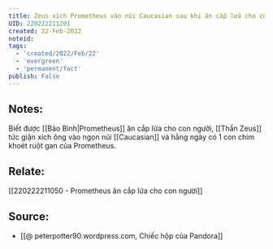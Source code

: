 ```yaml
---
title: Zeus xích Prometheus vào núi Caucasian sau khi ăn cắp lửa cho con người
UID: 220222211201
created: 22-Feb-2022
noteid:
tags:
  - 'created/2022/Feb/22'
  - 'evergreen'
  - 'permanent/fact'
publish: False
---
```

## Notes:
Biết được [[Bảo Bình|Prometheus]] ăn cắp lửa cho con người, [[Thần Zeus]] tức giận xích ông vào ngọn núi [[Caucasian]] và hằng ngày có 1 con chim khoét ruột gan của Prometheus.

## Relate:
[[220222211050 - Prometheus ăn cắp lửa cho con người]]

## Source:
- [[@ peterpotter90.wordpress.com, Chiếc hộp của Pandora]]




